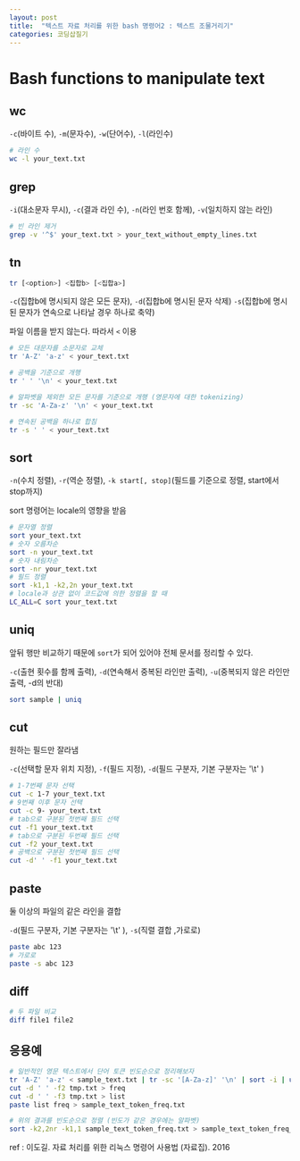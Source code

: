 ```yaml
---
layout: post
title:  "텍스트 자료 처리를 위한 bash 명령어2 : 텍스트 조물거리기"
categories: 코딩삽질기
---
```



Bash functions to manipulate text 
===========================


wc
----

`-c`(바이트 수), `-m`(문자수), `-w`(단어수), `-l`(라인수)

```bash
# 라인 수
wc -l your_text.txt 
```

grep
-----

`-i`(대소문자 무시), `-c`(결과 라인 수), `-n`(라인 번호 함께), `-v`(일치하지 않는 라인)

```bash
# 빈 라인 제거
grep -v '^$' your_text.txt > your_text_without_empty_lines.txt 
```


tn
---

```bash
tr [<option>] <집합b> [<집합a>]
```

`-c`(집합b에 명시되지 않은 모든 문자), `-d`(집합b에 명시된 문자 삭제) `-s`(집합b에 명시된 문자가 연속으로 나타날 경우 하나로 축약)

파일 이름을 받지 않는다. 따라서 `<` 이용

```bash
# 모든 대문자를 소문자로 교체
tr 'A-Z' 'a-z' < your_text.txt 

# 공백을 기준으로 개행
tr ' ' '\n' < your_text.txt

# 알파벳을 제외한 모든 문자를 기준으로 개행 (영문자에 대한 tokenizing)
tr -sc 'A-Za-z' '\n' < your_text.txt

# 연속된 공백을 하나로 합침
tr -s ' ' < your_text.txt
```

sort
-----

`-n`(수치 정렬), `-r`(역순 정렬), `-k start[, stop]`(필드를 기준으로 정렬, start에서 stop까지)

sort 명령어는 locale의 영향을 받음

```bash
# 문자열 정렬
sort your_text.txt
# 숫자 오름차순
sort -n your_text.txt
# 숫자 내림차순
sort -nr your_text.txt
# 필드 정렬
sort -k1,1 -k2,2n your_text.txt
# locale과 상관 없이 코드값에 의한 정렬을 할 때
LC_ALL=C sort your_text.txt
```

uniq
-----

앞뒤 행만 비교하기 때문에 `sort`가 되어 있어야 전체 문서를 정리할 수 있다.

`-c`(출현 횟수를 함께 출력), `-d`(연속해서 중복된 라인만 출력), `-u`(중복되지 않은 라인만 출력, -d의 반대)

```bash
sort sample | uniq
```

cut
----

원하는 필드만 잘라냄

`-c`(선택할 문자 위치 지정), `-f`(필드 지정), `-d`(필드 구분자, 기본 구분자는 '\t' )

```bash
# 1-7번째 문자 선택
cut -c 1-7 your_text.txt
# 9번째 이후 문자 선택
cut -c 9- your_text.txt
# tab으로 구분된 첫번째 필드 선택
cut -f1 your_text.txt
# tab으로 구분된 두번째 필드 선택
cut -f2 your_text.txt
# 공백으로 구분된 첫번째 필드 선택
cut -d' ' -f1 your_text.txt
```

paste
-----

둘 이상의 파일의 같은 라인을 결합

`-d`(필드 구분자, 기본 구분자는 '\t' ), `-s`(직렬 결합 ,가로로)

```bash
paste abc 123
# 가로로
paste -s abc 123
```

diff
----

```bash
# 두 파일 비교
diff file1 file2
```

응용예
-----

```bash
# 일반적인 영문 텍스트에서 단어 토큰 빈도순으로 정리해보자
tr 'A-Z' 'a-z' < sample_text.txt | tr -sc '[A-Za-z]' '\n' | sort -i | uniq -c | sort -nr | tr -s ' ' > tmp.txt
cut -d ' ' -f2 tmp.txt > freq
cut -d ' ' -f3 tmp.txt > list
paste list freq > sample_text_token_freq.txt

# 위의 결과를 빈도순으로 정렬 (빈도가 같은 경우에는 알파벳)
sort -k2,2nr -k1,1 sample_text_token_freq.txt > sample_text_token_freq_sort.txt
```

ref : 이도길. 자료 처리를 위한 리눅스 명령어 사용법 (자료집). 2016

